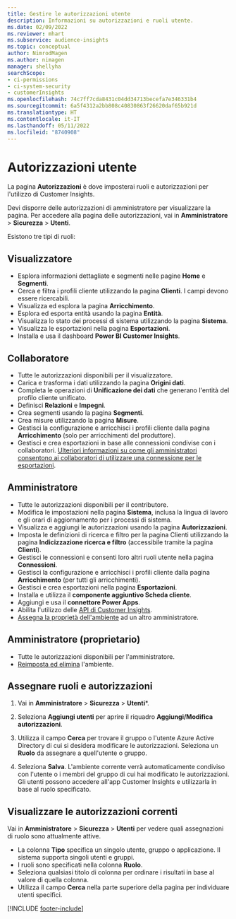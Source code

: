 ```yaml
---
title: Gestire le autorizzazioni utente
description: Informazioni su autorizzazioni e ruoli utente.
ms.date: 02/09/2022
ms.reviewer: mhart
ms.subservice: audience-insights
ms.topic: conceptual
author: NimrodMagen
ms.author: nimagen
manager: shellyha
searchScope:
- ci-permissions
- ci-system-security
- customerInsights
ms.openlocfilehash: 74c7ff7cda8431c04dd34713becefa7e346331b4
ms.sourcegitcommit: 6a5f4312a2bb808c40830863f26620daf65b921d
ms.translationtype: HT
ms.contentlocale: it-IT
ms.lasthandoff: 05/11/2022
ms.locfileid: "8740908"
---
```

# <a name="user-permissions"></a>Autorizzazioni utente

La pagina **Autorizzazioni** è dove imposterai ruoli e autorizzazioni per l'utilizzo di Customer Insights.

Devi disporre delle autorizzazioni di amministratore per visualizzare la pagina. Per accedere alla pagina delle autorizzazioni, vai in **Amministratore** > **Sicurezza** > **Utenti**.

Esistono tre tipi di ruoli:

## <a name="viewer"></a>Visualizzatore

- Esplora informazioni dettagliate e segmenti nelle pagine **Home** e **Segmenti**.
- Cerca e filtra i profili cliente utilizzando la pagina **Clienti**. I campi devono essere ricercabili.
- Visualizza ed esplora la pagina **Arricchimento**.
- Esplora ed esporta entità usando la pagina **Entità**.
- Visualizza lo stato dei processi di sistema utilizzando la pagina **Sistema**.
- Visualizza le esportazioni nella pagina **Esportazioni**.
- Installa e usa il dashboard **Power BI Customer Insights**.

## <a name="contributor"></a>Collaboratore

- Tutte le autorizzazioni disponibili per il visualizzatore.
- Carica e trasforma i dati utilizzando la pagina **Origini dati**.
- Completa le operazioni di **Unificazione dei dati** che generano l'entità del profilo cliente unificato.
- Definisci **Relazioni** e **Impegni**.
- Crea segmenti usando la pagina **Segmenti**.
- Crea misure utilizzando la pagina **Misure**.
- Gestisci la configurazione e arricchisci i profili cliente dalla pagina **Arricchimento** (solo per arricchimenti del produttore).
- Gestisci e crea esportazioni in base alle connessioni condivise con i collaboratori. [Ulteriori informazioni su come gli amministratori consentono ai collaboratori di utilizzare una connessione per le esportazioni](connections.md#allow-contributors-to-use-a-connection-for-exports).

## <a name="admin"></a>Amministratore

- Tutte le autorizzazioni disponibili per il contributore.
- Modifica le impostazioni nella pagina **Sistema**, inclusa la lingua di lavoro e gli orari di aggiornamento per i processi di sistema.
- Visualizza e aggiungi le autorizzazioni usando la pagina **Autorizzazioni**.
- Imposta le definizioni di ricerca e filtro per la pagina Clienti utilizzando la pagina **Indicizzazione ricerca e filtro** (accessibile tramite la pagina **Clienti**).
- Gestisci le connessioni e consenti loro altri ruoli utente nella pagina **Connessioni**.
- Gestisci la configurazione e arricchisci i profili cliente dalla pagina **Arricchimento** (per tutti gli arricchimenti).
- Gestisci e crea esportazioni nella pagina **Esportazioni**.
- Installa e utilizza il **componente aggiuntivo Scheda cliente**.
- Aggiungi e usa il **connettore Power Apps**.
- Abilita l'utilizzo delle [API di Customer Insights](apis.md).
- [Assegna la proprietà dell'ambiente](manage-environments.md#change-the-owner-of-an-environment) ad un altro amministratore.

## <a name="admin-owner"></a>Amministratore (proprietario)

- Tutte le autorizzazioni disponibili per l'amministratore.
- [Reimposta ed elimina](manage-environments.md#reset-an-existing-environment) l'ambiente.

## <a name="assign-roles-and-permissions"></a>Assegnare ruoli e autorizzazioni

1. Vai in **Amministratore** > **Sicurezza** > **Utenti***.

1. Seleziona **Aggiungi utenti** per aprire il riquadro **Aggiungi/Modifica autorizzazioni**.

1. Utilizza il campo **Cerca** per trovare il gruppo o l'utente Azure Active Directory di cui si desidera modificare le autorizzazioni. Seleziona un **Ruolo** da assegnare a quell'utente o gruppo.

1. Seleziona **Salva**. L'ambiente corrente verrà automaticamente condiviso con l'utente o i membri del gruppo di cui hai modificato le autorizzazioni. Gli utenti possono accedere all'app Customer Insights e utilizzarla in base al ruolo specificato.

## <a name="view-current-permissions"></a>Visualizzare le autorizzazioni correnti

Vai in **Amministratore** > **Sicurezza** > **Utenti** per vedere quali assegnazioni di ruolo sono attualmente attive.

- La colonna **Tipo** specifica un singolo utente, gruppo o applicazione. Il sistema supporta singoli utenti e gruppi.
- I ruoli sono specificati nella colonna **Ruolo**.
- Seleziona qualsiasi titolo di colonna per ordinare i risultati in base al valore di quella colonna.
- Utilizza il campo **Cerca** nella parte superiore della pagina per individuare utenti specifici.


[!INCLUDE [footer-include](includes/footer-banner.md)]
